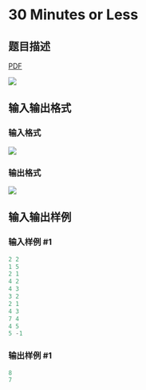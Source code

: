 # 30 Minutes or Less

## 题目描述

[problemUrl]: https://uva.onlinejudge.org/index.php?option=com_onlinejudge&Itemid=8&category=602&page=show_problem&problem=4385

[PDF](https://uva.onlinejudge.org/external/126/p12637.pdf)

![](https://cdn.luogu.com.cn/upload/vjudge_pic/UVA12637/e95ab420ff3d56be62ff4a4f5f8f8ec7a0680f4f.png)

## 输入输出格式

### 输入格式

![](https://cdn.luogu.com.cn/upload/vjudge_pic/UVA12637/e387f1562ef65b678ebca710489e03506df0ada8.png)

### 输出格式

![](https://cdn.luogu.com.cn/upload/vjudge_pic/UVA12637/b074ac327c3dda0fbb3afafac11b7e25feeb16a1.png)

## 输入输出样例

### 输入样例 #1

```cpp
2 2
1 5
2 1
4 2
4 3
3 2
2 1
4 3
7 4
4 5
5 -1
```


### 输出样例 #1

```cpp
8
7
```


